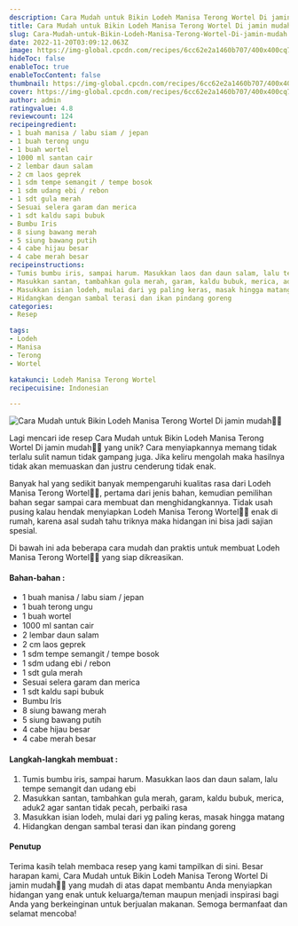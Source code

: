 ```yaml
---
description: Cara Mudah untuk Bikin Lodeh Manisa Terong Wortel Di jamin mudah"
title: Cara Mudah untuk Bikin Lodeh Manisa Terong Wortel Di jamin mudah
slug: Cara-Mudah-untuk-Bikin-Lodeh-Manisa-Terong-Wortel-Di-jamin-mudah
date: 2022-11-20T03:09:12.063Z
image: https://img-global.cpcdn.com/recipes/6cc62e2a1460b707/400x400cq70/photo.jpg
hideToc: false
enableToc: true
enableTocContent: false
thumbnail: https://img-global.cpcdn.com/recipes/6cc62e2a1460b707/400x400cq70/photo.jpg
cover: https://img-global.cpcdn.com/recipes/6cc62e2a1460b707/400x400cq70/photo.jpg
author: admin
ratingvalue: 4.8
reviewcount: 124
recipeingredient:
- 1 buah manisa / labu siam / jepan
- 1 buah terong ungu
- 1 buah wortel
- 1000 ml santan cair
- 2 lembar daun salam
- 2 cm laos geprek
- 1 sdm tempe semangit / tempe bosok
- 1 sdm udang ebi / rebon
- 1 sdt gula merah
- Sesuai selera garam dan merica
- 1 sdt kaldu sapi bubuk
- Bumbu Iris
- 8 siung bawang merah
- 5 siung bawang putih
- 4 cabe hijau besar
- 4 cabe merah besar
recipeinstructions:
- Tumis bumbu iris, sampai harum. Masukkan laos dan daun salam, lalu tempe semangit dan udang ebi
- Masukkan santan, tambahkan gula merah, garam, kaldu bubuk, merica, aduk2 agar santan tidak pecah, perbaiki rasa
- Masukkan isian lodeh, mulai dari yg paling keras, masak hingga matang
- Hidangkan dengan sambal terasi dan ikan pindang goreng
categories:
- Resep

tags:
- Lodeh
- Manisa
- Terong
- Wortel

katakunci: Lodeh Manisa Terong Wortel
recipecuisine: Indonesian

---
```


![Cara Mudah untuk Bikin Lodeh Manisa Terong Wortel Di jamin mudah👩‍🍳](https://img-global.cpcdn.com/recipes/6cc62e2a1460b707/400x400cq70/photo.jpg)

Lagi mencari ide resep Cara Mudah untuk Bikin Lodeh Manisa Terong Wortel Di jamin mudah👩‍🍳 yang unik? Cara menyiapkannya memang tidak terlalu sulit namun tidak gampang juga. Jika keliru mengolah maka hasilnya tidak akan memuaskan dan justru cenderung tidak enak.

Banyak hal yang sedikit banyak mempengaruhi kualitas rasa dari Lodeh Manisa Terong Wortel👩‍🍳, pertama dari jenis bahan, kemudian pemilihan bahan segar sampai cara membuat dan menghidangkannya. Tidak usah pusing kalau hendak menyiapkan Lodeh Manisa Terong Wortel👩‍🍳 enak di rumah, karena asal sudah tahu triknya maka hidangan ini bisa jadi sajian spesial.

Di bawah ini ada beberapa cara mudah dan praktis untuk membuat Lodeh Manisa Terong Wortel👩‍🍳 yang siap dikreasikan.

<!--inarticleads1-->

#### Bahan-bahan :

- 1 buah manisa / labu siam / jepan
- 1 buah terong ungu
- 1 buah wortel
- 1000 ml santan cair
- 2 lembar daun salam
- 2 cm laos geprek
- 1 sdm tempe semangit / tempe bosok
- 1 sdm udang ebi / rebon
- 1 sdt gula merah
- Sesuai selera garam dan merica
- 1 sdt kaldu sapi bubuk
- Bumbu Iris
- 8 siung bawang merah
- 5 siung bawang putih
- 4 cabe hijau besar
- 4 cabe merah besar

<!--inarticleads2-->

#### Langkah-langkah membuat :

1. Tumis bumbu iris, sampai harum. Masukkan laos dan daun salam, lalu tempe semangit dan udang ebi
1. Masukkan santan, tambahkan gula merah, garam, kaldu bubuk, merica, aduk2 agar santan tidak pecah, perbaiki rasa
1. Masukkan isian lodeh, mulai dari yg paling keras, masak hingga matang
1. Hidangkan dengan sambal terasi dan ikan pindang goreng

#### Penutup

Terima kasih telah membaca resep yang kami tampilkan di sini. Besar harapan kami, Cara Mudah untuk Bikin Lodeh Manisa Terong Wortel Di jamin mudah👩‍🍳 yang mudah di atas dapat membantu Anda menyiapkan hidangan yang enak untuk keluarga/teman maupun menjadi inspirasi bagi Anda yang berkeinginan untuk berjualan makanan. Semoga bermanfaat dan selamat mencoba!